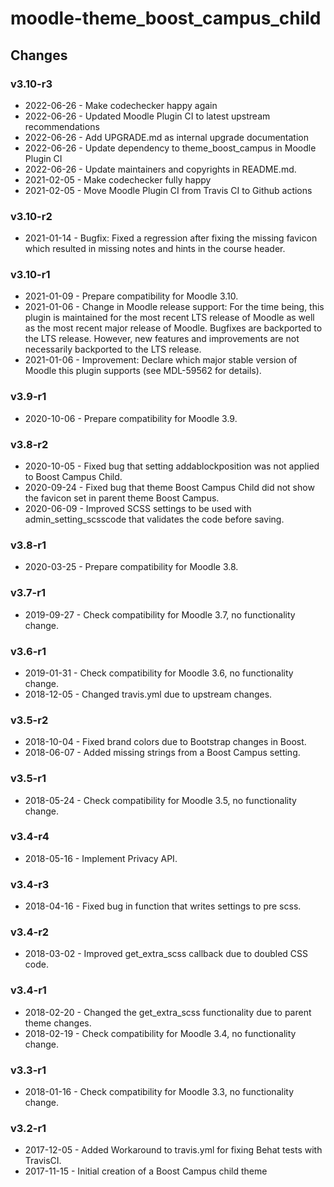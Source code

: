 moodle-theme_boost_campus_child
===============================

Changes
-------

### v3.10-r3

* 2022-06-26 - Make codechecker happy again
* 2022-06-26 - Updated Moodle Plugin CI to latest upstream recommendations
* 2022-06-26 - Add UPGRADE.md as internal upgrade documentation
* 2022-06-26 - Update dependency to theme_boost_campus in Moodle Plugin CI
* 2022-06-26 - Update maintainers and copyrights in README.md.
* 2021-02-05 - Make codechecker fully happy
* 2021-02-05 - Move Moodle Plugin CI from Travis CI to Github actions

### v3.10-r2

* 2021-01-14 - Bugfix: Fixed a regression after fixing the missing favicon which resulted in missing notes and hints in the course header.

### v3.10-r1

* 2021-01-09 - Prepare compatibility for Moodle 3.10.
* 2021-01-06 - Change in Moodle release support:
               For the time being, this plugin is maintained for the most recent LTS release of Moodle as well as the most recent major release of Moodle.
               Bugfixes are backported to the LTS release. However, new features and improvements are not necessarily backported to the LTS release.
* 2021-01-06 - Improvement: Declare which major stable version of Moodle this plugin supports (see MDL-59562 for details).

### v3.9-r1

* 2020-10-06 - Prepare compatibility for Moodle 3.9.

### v3.8-r2

* 2020-10-05 - Fixed bug that setting addablockposition was not applied to Boost Campus Child.
* 2020-09-24 - Fixed bug that theme Boost Campus Child did not show the favicon set in parent theme Boost Campus.
* 2020-06-09 - Improved SCSS settings to be used with admin_setting_scsscode that validates the code before saving.

### v3.8-r1

* 2020-03-25 - Prepare compatibility for Moodle 3.8.

### v3.7-r1

* 2019-09-27 - Check compatibility for Moodle 3.7, no functionality change.

### v3.6-r1

* 2019-01-31 - Check compatibility for Moodle 3.6, no functionality change.
* 2018-12-05 - Changed travis.yml due to upstream changes.

### v3.5-r2

* 2018-10-04 - Fixed brand colors due to Bootstrap changes in Boost.
* 2018-06-07 - Added missing strings from a Boost Campus setting.

### v3.5-r1

* 2018-05-24 - Check compatibility for Moodle 3.5, no functionality change.

### v3.4-r4

* 2018-05-16 - Implement Privacy API.

### v3.4-r3

* 2018-04-16 - Fixed bug in function that writes settings to pre scss.

### v3.4-r2

* 2018-03-02 - Improved get_extra_scss callback due to doubled CSS code.

### v3.4-r1

* 2018-02-20 - Changed the get_extra_scss functionality due to parent theme changes.
* 2018-02-19 - Check compatibility for Moodle 3.4, no functionality change.

### v3.3-r1

* 2018-01-16 - Check compatibility for Moodle 3.3, no functionality change.

### v3.2-r1

* 2017-12-05 - Added Workaround to travis.yml for fixing Behat tests with TravisCI.
* 2017-11-15 - Initial creation of a Boost Campus child theme
